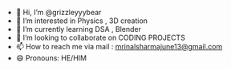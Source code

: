 - 👋 Hi, I’m @grizzleyyybear
- 👀 I’m interested in Physics , 3D creation 
- 🌱 I’m currently learning DSA , Blender
- 💞️ I’m looking to collaborate on CODING PROJECTS
- 📫 How to reach me via mail : mrinalsharmajune13@gmail.com
- 😄 Pronouns: HE/HIM


<!---
grizzleyyybear/grizzleyyybear is a ✨ special ✨ repository because its `README.md` (this file) appears on your GitHub profile.
You can click the Preview link to take a look at your changes.
--->
